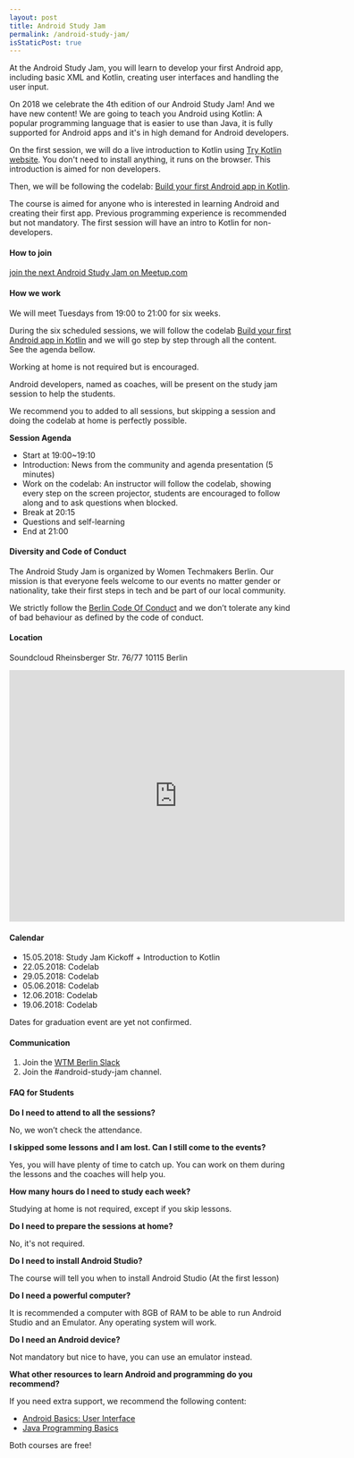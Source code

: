 ```yaml
---
layout: post
title: Android Study Jam
permalink: /android-study-jam/
isStaticPost: true
---
```

<img class="img-responsive feature-image" src="{{ site.baseurl }}/img/posts/android-study-jam.jpg" style="display:none">

At the Android Study Jam, you will learn to develop your
first Android app, including basic XML and Kotlin, creating user interfaces and
handling the user input.

On 2018 we celebrate the 4th edition of our Android Study Jam!
And we have new content! We are going to teach you Android using Kotlin:
A popular programming language that is easier to
use than Java, it is fully supported for Android apps and it's in high demand for Android
developers.

On the first session, we will do a live introduction to Kotlin using [Try Kotlin website](https://try.kotlinlang.org/).
You don't need to install anything, it runs on the browser. This introduction is
aimed for non developers.

Then, we will be following the codelab: [Build your first Android app in Kotlin](https://codelabs.developers.google.com/codelabs/build-your-first-android-ap).

The course is aimed for anyone who is interested in learning Android and
creating their first app. Previous programming experience is recommended but
not mandatory. The first session will have an intro to Kotlin for non-developers.

#### How to join

[join the next Android Study Jam on Meetup.com](https://www.meetup.com/women-techmakers-berlin/events/)

#### How we work

We will meet Tuesdays from 19:00 to 21:00 for six weeks.

During the six scheduled sessions, we will follow the codelab [Build your first Android app in Kotlin](https://codelabs.developers.google.com/codelabs/build-your-first-android-ap)
and we will go step by step through all the content. See the agenda bellow.

Working at home is not required but is encouraged.

Android developers, named as coaches, will be present on
the study jam session to help the students.

We recommend you to added to all sessions, but skipping a session and doing the
codelab at home is perfectly possible.

**Session Agenda**

- Start at 19:00~19:10
- Introduction: News from the community and agenda presentation (5 minutes)
- Work on the codelab: An instructor will follow the codelab, showing every step on the screen projector, students are encouraged to follow along and to ask questions when blocked.
- Break at 20:15
- Questions and self-learning
- End at 21:00

#### Diversity and Code of Conduct

The Android Study Jam is organized by Women Techmakers Berlin.
Our mission is that everyone feels welcome to our events no matter gender or nationality, take their first steps
in tech and be part of our local community.

We strictly follow the [Berlin Code Of Conduct](http://berlincodeofconduct.org/)
and we don’t tolerate any kind of bad behaviour as defined by the code of conduct.

#### Location

Soundcloud
Rheinsberger Str. 76/77
10115 Berlin

<iframe src="https://www.google.com/maps/embed?pb=!1m18!1m12!1m3!1d2426.7933667539633!2d13.392551315644978!3d52.53717267981745!2m3!1f0!2f0!3f0!3m2!1i1024!2i768!4f13.1!3m3!1m2!1s0x47a851f11cea3617%3A0xd4277880007598c2!2sSoundcloud+HQ!5e0!3m2!1sen!2sde!4v1522512762033" width="600" height="450" frameborder="0" style="border:0" allowfullscreen></iframe>

#### Calendar

- 15.05.2018: Study Jam Kickoff + Introduction to Kotlin
- 22.05.2018: Codelab
- 29.05.2018: Codelab
- 05.06.2018: Codelab
- 12.06.2018: Codelab
- 19.06.2018: Codelab

Dates for graduation event are yet not confirmed.

#### Communication

1. Join the [WTM Berlin Slack](https://womentechmakersberlin.slack.com/)
2. Join the #android-study-jam channel.

#### FAQ for Students

**Do I need to attend to all the sessions?**

No, we won’t check the attendance.

**I skipped some lessons and I am lost. Can I still come to the events?**

Yes, you will have plenty of time to catch up. You can work on them during the lessons and the coaches will help you.

**How many hours do I need to study each week?**

Studying at home is not required, except if you skip lessons.

**Do I need to prepare the sessions at home?**

No, it's not required.

**Do I need to install Android Studio?**

The course will tell you when to install Android Studio (At the first lesson)

**Do I need a powerful computer?**

It is recommended a computer with 8GB of RAM to be able to run Android Studio and an Emulator. Any operating system will work.

**Do I need an Android device?**

Not mandatory but nice to have, you can use an emulator instead.

**What other resources to learn Android and programming do you recommend?**

If you need extra support, we recommend the following content:

- [Android Basics: User Interface](https://eu.udacity.com/course/android-basics-user-interface--ud834)
- [Java Programming Basics](https://eu.udacity.com/course/java-programming-basics--ud282)

Both courses are free!

